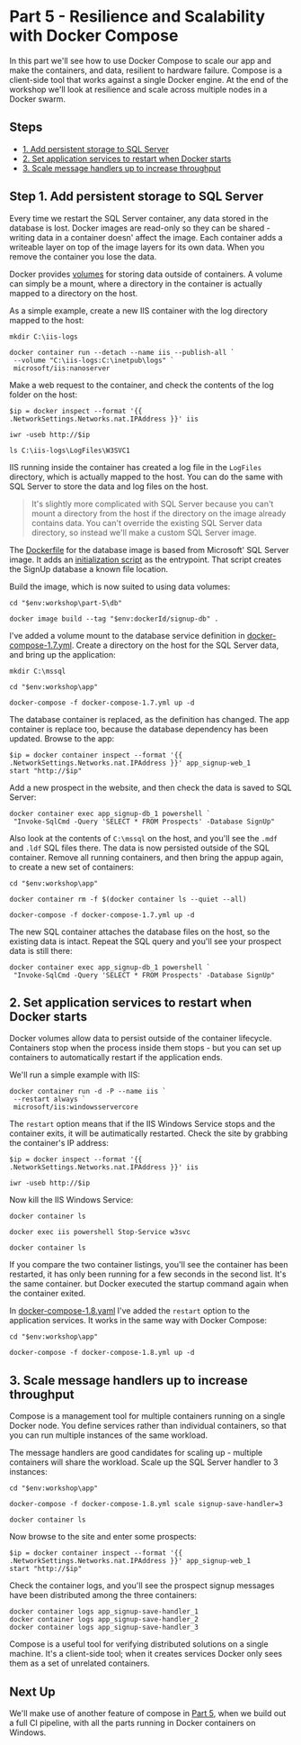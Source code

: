 # Part 5 - Resilience and Scalability with Docker Compose

In this part we'll see how to use Docker Compose to scale our app and make the containers, and data, resilient to hardware failure. Compose is a client-side tool that works against a single Docker engine. At the end of the workshop we'll look at resilience and scale across multiple nodes in a Docker swarm.

## Steps

* [1. Add persistent storage to SQL Server](#1)
* [2. Set application services to restart when Docker starts](#2)
* [3. Scale message handlers up to increase throughput](#3)

## <a name="1"></a>Step 1. Add persistent storage to SQL Server

Every time we restart the SQL Server container, any data stored in the database is lost. Docker images are read-only so they can be shared - writing data in a container doesn' affect the image. Each container adds a writeable layer on top of the image layers for its own data. When you remove the container you lose the data.

Docker provides [volumes]() for storing data outside of containers. A volume can simply be a mount, where a directory in the container is actually mapped to a directory on the host.

As a simple example, create a new IIS container with the log directory mapped to the host:

```
mkdir C:\iis-logs

docker container run --detach --name iis --publish-all `
 --volume "C:\iis-logs:C:\inetpub\logs" `
 microsoft/iis:nanoserver
```

Make a web request to the container, and check the contents of the log folder on the host:

```
$ip = docker inspect --format '{{ .NetworkSettings.Networks.nat.IPAddress }}' iis

iwr -useb http://$ip

ls C:\iis-logs\LogFiles\W3SVC1
```

IIS running inside the container has created a log file in the `LogFiles` directory, which is actually mapped to the host. You can do the same with SQL Server to store the data and log files on the host.

> It's slightly more complicated with SQL Server because you can't mount a directory from the host if the directory on the image already contains data. You can't override the existing SQL Server data directory, so instead we'll make a custom SQL Server image.

The [Dockerfile](part-5/db/Dockerfile) for the database image is based from Microsoft' SQL Server image. It adds an [initialization script](part-5/db/Initialize-Database.ps1) as the entrypoint. That script creates the SignUp database a known file location.

Build the image, which is now suited to using data volumes:

```
cd "$env:workshop\part-5\db"

docker image build --tag "$env:dockerId/signup-db" .
```

I've added a volume mount to the database service definition in [docker-compose-1.7.yml](app/docker-compose-1.7.yml). Create a directory on the host for the SQL Server data, and bring up the application: 

```
mkdir C:\mssql

cd "$env:workshop\app"

docker-compose -f docker-compose-1.7.yml up -d
```

The database container is replaced, as the definition has changed. The app container is replace too, because the database dependency has been updated. Browse to the app:

```
$ip = docker container inspect --format '{{ .NetworkSettings.Networks.nat.IPAddress }}' app_signup-web_1
start "http://$ip"
```

Add a new prospect in the website, and then check the data is saved to SQL Server:

```
docker container exec app_signup-db_1 powershell `
 "Invoke-SqlCmd -Query 'SELECT * FROM Prospects' -Database SignUp"
```

Also look at the contents of `C:\mssql` on the host, and you'll see the `.mdf` and `.ldf` SQL files there. The data is now persisted outside of the SQL container. Remove all running containers, and then bring the appup again, to create a new set of containers:

```
cd "$env:workshop\app"

docker container rm -f $(docker container ls --quiet --all)

docker-compose -f docker-compose-1.7.yml up -d
```

The new SQL container attaches the database files on the host, so the existing data is intact. Repeat the SQL query and you'll see your prospect data is still there:

```
docker container exec app_signup-db_1 powershell `
 "Invoke-SqlCmd -Query 'SELECT * FROM Prospects' -Database SignUp"
```

## <a name="2"></a>2. Set application services to restart when Docker starts

Docker volumes allow data to persist outside of the container lifecycle. Containers stop when the process inside them stops - but you can set up containers to automatically restart if the application ends.

We'll run a simple example with IIS:

```
docker container run -d -P --name iis `
 --restart always `
 microsoft/iis:windowsservercore
```

The `restart` option means that if the IIS Windows Service stops and the container exits, it will be autimatically restarted. Check the site by grabbing the container's IP address:

```
$ip = docker inspect --format '{{ .NetworkSettings.Networks.nat.IPAddress }}' iis

iwr -useb http://$ip
```

Now kill the IIS Windows Service:

```
docker container ls 

docker exec iis powershell Stop-Service w3svc

docker container ls 
```

If you compare the two container listings, you'll see the container has been restarted, it has only been running for a few seconds in the second list. It's the same container. but Docker executed the startup command again when the container exited.

In [docker-compose-1.8.yaml](app/docker-compose-1.8.yaml) I've added the `restart` option to the application services. It works in the same way with Docker Compose:

```
cd "$env:workshop\app"

docker-compose -f docker-compose-1.8.yml up -d
```

## <a name="3"></a>3. Scale message handlers up to increase throughput

Compose is a management tool for multiple containers running on a single Docker node. You define services rather than individual containers, so that you can run multiple instances of the same workload.

The message handlers are good candidates for scaling up - multiple containers will share the workload. Scale up the SQL Server handler to 3 instances:

```
cd "$env:workshop\app"

docker-compose -f docker-compose-1.8.yml scale signup-save-handler=3

docker container ls
```

Now browse to the site and enter some prospects:

```
$ip = docker container inspect --format '{{ .NetworkSettings.Networks.nat.IPAddress }}' app_signup-web_1
start "http://$ip"
```

Check the container logs, and you'll see the prospect signup messages have been distributed among the three containers:

```
docker container logs app_signup-save-handler_1
docker container logs app_signup-save-handler_2
docker container logs app_signup-save-handler_3
```

Compose is a useful tool for verifying distributed solutions on a single machine. It's a client-side tool; when it creates services Docker only sees them as a set of unrelated containers.

## Next Up

We'll make use of another feature of compose in [Part 5](part-5.md), when we build out a full CI pipeline, with all the parts running in Docker containers on Windows.